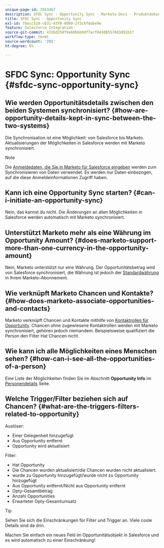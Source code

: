 ```yaml
---
unique-page-id: 2953467
description: SFDC Sync - Opportunity Sync - Marketo Docs - Produktdokumentation
title: SFDC Sync - Opportunity Sync
exl-id: f8acc528-c631-43f0-8899-2f3c6fdabe9e
feature: Salesforce Integration
source-git-commit: 431bd258f9a68bbb9df7acf043085578d3d91b1f
workflow-type: tm+mt
source-wordcount: '291'
ht-degree: 6%

---
```


# SFDC Sync: Opportunity Sync {#sfdc-sync-opportunity-sync}

## Wie werden Opportunitätsdetails zwischen den beiden Systemen synchronisiert? {#how-are-opportunity-details-kept-in-sync-between-the-two-systems}

Die Synchronisation ist eine Möglichkeit: von Salesforce bis Marketo. Aktualisierungen der Möglichkeiten in Salesforce werden mit Marketo synchronisiert.

>[!NOTE]
>
>Die [Anmeldedaten, die Sie in Marketo für Salesforce eingeben](/help/marketo/product-docs/crm-sync/salesforce-sync/setup/enterprise-unlimited-edition/step-2-of-3-create-a-salesforce-user-for-marketo-enterprise-unlimited.md) werden zum Synchronisieren von Daten verwendet. Es werden nur Daten einbezogen, auf die diese Anmeldeinformationen Zugriff haben.

## Kann ich eine Opportunity Sync starten? {#can-i-initiate-an-opportunity-sync}

Nein, das kannst du nicht. Die Änderungen an allen Möglichkeiten in Salesforce werden automatisch mit Marketo synchronisiert.

## Unterstützt Marketo mehr als eine Währung im Opportunity Amount? {#does-marketo-support-more-than-one-currency-in-the-opportunity-amount}

Nein, Marketo unterstützt nur eine Währung. Der Opportunitätsbetrag wird von Salesforce synchronisiert, die Währung ist jedoch der [Standardwährung](/help/marketo/product-docs/administration/settings/set-default-location-settings-for-a-subscription.md#set-the-default-currency-settings-for-a-subscription) in Ihrem Marketo-Abonnement.

## Wie verknüpft Marketo Chancen und Kontakte? {#how-does-marketo-associate-opportunities-and-contacts}

Marketo verknüpft Chancen und Kontakte mithilfe von [Kontaktrollen für Opportunity](https://help.salesforce.com/HTViewHelpDoc?id=contactroles.htm). Chancen ohne zugewiesene Kontaktrollen werden mit Marketo synchronisiert, gehören jedoch niemandem. Beispielsweise qualifiziert die Person den Filter Hat Chancen nicht.

## Wie kann ich alle Möglichkeiten eines Menschen sehen? {#how-can-i-see-all-the-opportunities-of-a-person}

Eine Liste der Möglichkeiten finden Sie im Abschnitt **Opportunity Info** im [Personendetails](/help/marketo/product-docs/core-marketo-concepts/smart-lists-and-static-lists/managing-people-in-smart-lists/using-the-person-detail-page.md) Seite.

## Welche Trigger/Filter beziehen sich auf Chancen? {#what-are-the-triggers-filters-related-to-opportunity}

Auslöser:

* Einer Gelegenheit hinzugefügt
* Aus Opportunity entfernt
* Opportunity wird aktualisiert

Filter:

* Hat Opportunity
* Die Chancen wurden aktualisiert/die Chancen wurden nicht aktualisiert.
* wurde zu Opportunity hinzugefügt/wurde nicht zu Opportunity hinzugefügt
* Aus Opportunity entfernt/Nicht aus Opportunity entfernt
* Opty-Gesamtbetrag
* Anzahl Opportunities
* Erwarteter Opty-Gesamtumsatz

>[!TIP]
>
>Sehen Sie sich die Einschränkungen für Filter und Trigger an. Viele coole Details sind da drin.
>
>Machen Sie einfach ein neues Feld im Opportunitätsobjekt in Salesforce und es wird automatisch zu einer Einschränkung!
